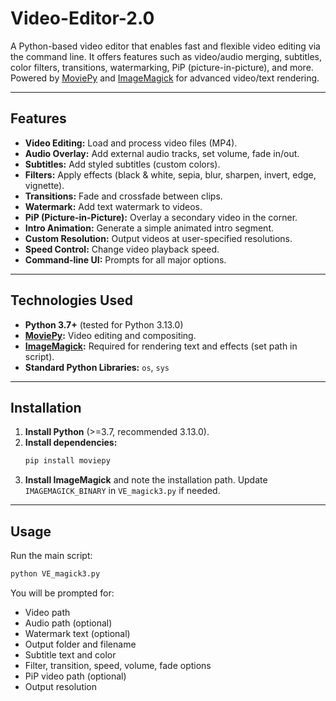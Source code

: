 # Video-Editor-2.0

A Python-based video editor that enables fast and flexible video editing via the command line. It offers features such as video/audio merging, subtitles, color filters, transitions, watermarking, PiP (picture-in-picture), and more. Powered by [MoviePy](https://zulko.github.io/moviepy/) and [ImageMagick](https://imagemagick.org/) for advanced video/text rendering.

---

## Features

- **Video Editing:** Load and process video files (MP4).
- **Audio Overlay:** Add external audio tracks, set volume, fade in/out.
- **Subtitles:** Add styled subtitles (custom colors).
- **Filters:** Apply effects (black & white, sepia, blur, sharpen, invert, edge, vignette).
- **Transitions:** Fade and crossfade between clips.
- **Watermark:** Add text watermark to videos.
- **PiP (Picture-in-Picture):** Overlay a secondary video in the corner.
- **Intro Animation:** Generate a simple animated intro segment.
- **Custom Resolution:** Output videos at user-specified resolutions.
- **Speed Control:** Change video playback speed.
- **Command-line UI:** Prompts for all major options.

---

## Technologies Used

- **Python 3.7+** (tested for Python 3.13.0)
- **[MoviePy](https://zulko.github.io/moviepy/):** Video editing and compositing.
- **[ImageMagick](https://imagemagick.org/):** Required for rendering text and effects (set path in script).
- **Standard Python Libraries:** `os`, `sys`

---

## Installation

1. **Install Python** (>=3.7, recommended 3.13.0).
2. **Install dependencies:**
   ```bash
   pip install moviepy
   ```
3. **Install ImageMagick** and note the installation path. Update `IMAGEMAGICK_BINARY` in `VE_magick3.py` if needed.

---

## Usage

Run the main script:
```bash
python VE_magick3.py
```
You will be prompted for:
- Video path
- Audio path (optional)
- Watermark text (optional)
- Output folder and filename
- Subtitle text and color
- Filter, transition, speed, volume, fade options
- PiP video path (optional)
- Output resolution


